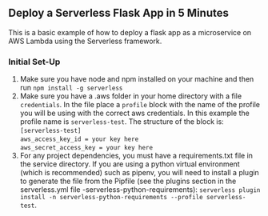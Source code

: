 ## Deploy a Serverless Flask App in 5 Minutes

This is a basic example of how to deploy a flask app as a microservice on AWS Lambda using the Serverless framework.

### Initial Set-Up

1. Make sure you have node and npm installed on your machine and then run `npm install -g serverless`
2. Make sure you have a .aws folder in your home directory with a file `credentials`. In the file place a `profile`
block with the name of the profile you will be using with the correct aws credentials. In this example the profile name is `serverless-test`.
The structure of the block is:\
`[serverless-test]`\
`aws_access_key_id = your key here`\
`aws_secret_access_key = your key here`
3. For any project dependencies, you must have a requirements.txt file in the service directory. 
If you are using a python virtual environment (which is recommended) such as pipenv, you will need to install a plugin to
generate the file from the Pipfile (see the plugins section in the serverless.yml file -serverless-python-requirements):
`serverless plugin install -n serverless-python-requirements --profile serverless-test`. 
